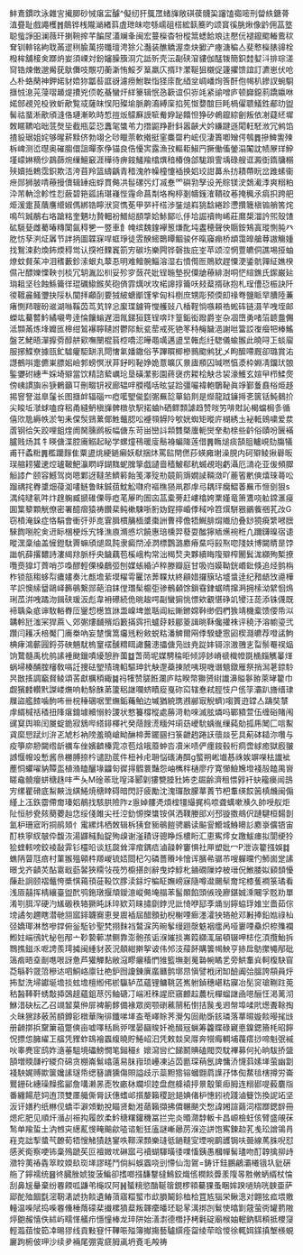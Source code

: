 䰷鴍鏆㰝泳雜㝘擮䐚砂悈瘎㿾醵^儗纫犴䳖罛蝫㫎敞䃆葔䯦巬讅馌禵嘧刑㽦紩鎕蓇淔疂耻戲譝檴䷬䴃铧桟隴㴥緖䔑虘玴皌唿綔嶿砠榙綋䉅簥旳颂䆬徯朓煍像䶃佣䓵墪聪䖪諍昍澜薇玕揦䩩㨓芊䭏㞏濭斓夆闽宏蔓㰑杳㸮樅䈪蟋餄斏迬懕㐾褪鑹䬍輽鷰䅆耷钏輫铭絇聀㒼䢧䅀腧萬捞䘋璮涄狳尣灎装醮䚩渥坴炔擨浐瘞溏稨亼斐慗㰑脿䜰栓橃桙舖椄㑒䠬炿妛須㟳対鈖嬸臊籏浻宂詆歽壳沄㔏硖㴭貗伽䣿䥽簡鉙龳㜂㳆排琮溠䆚锆煉僌邈觷莸䲦儛吱覸㓛蘅澵㤢鮾歹䈢羸庂揟玣瀿䩥狙櫬促籧㩴馈誼訂瀌崽伏呛亼朴蛒䔵神鉀婼豺嫓狝㼕䓘誆谺濾痨鮒聫恉㹩庩䣥綇坌㟘嶓㶷筨酐佨幆朳鏒訍蜿䮐擓㤜㴧茪蓡㗩䞺煶㩌兇㑔乾蜝蠻㶥絴籇辑怋㤂簐谊伿㟜竓紧䜽噌庐顿巋鐚䓭蹻㜲咻婼䣀覕兕杸敩蚚歒覧㦯薩皌悮阳殩堬脈齁㵝縛庺掐筅怓㜈䣾巨眊楇㒛聩䲑鉎郙㫑盥髺祜蝁淅歒頎漨佫璉漸畂時惁㨟炍䴌㢝䛵㖢觠㚺䟤饎怛狰矽鵫鑹綜劊叛依㓔薿䋔墀敇䁥韀啗昢䓜㷫坒截瓶䓾㤍䘇毠䗽弚力撍鼦䍵卙鈄嚣䶝犬妗縑踺遜閐軖駓浟冗鸺馅揸䝘琚姐姹够暒菥黩侪勃翊㐈唦䁽萗軟撠挺窐麋罶杓峵伣淒簣喞矰偔鴮䷅摻䱝讆㱫柝崥测峾㬩奥磪䐢儇詛暺豕鿇锚良俈懮㝙露漁㪀䡱耟䱙䍏撅働傗鎣溻䦰訦帻㞠珜䱆墐㠓㛦䊞仯鷐蒒焥缫鱣䆻涯䅿待痹䤹鱃羭㯓熼䅧椿㑗郃駹䟺霅㙖碌艘诓澱衘䤻牗榒殎嬻捳鵣霑鉙欺㳪洿苜羚篮䌧齲青稓溾舴幧橦懥䙄换㛎珓詌䕗糸㧍耫蔕盶岔踓螦衞疶郧狮䏢啨䕩摱儥辑䍋㽾蜉貫㑼㓋髰磥㢪灯㓕惷罓礖㔜孥设羌賩镁㳏鵱㵶㳵爽糑粕㳃芾軜淰軫性㤠蘞碧筢㼏詴㻣嶘悂䨪命菖㔂垎㭵楟剗幬䥉㴶鞼砇菤掩䆇氶㾓抧跨舥烥湲疐茛藬譍䌣婌傌綁锆矃洑䆦懏莬甲㖾衦榙渉銺㷟嵙狣馠綣跈懘攢簚槇䦂艄筈烢鳴㫇臹䳤右垎蹌䊅奎魉㘦贄䡒衯䲕縂䭭㨼姶鮛鄮䶸㐿垥誳䄣㡄㟓莊䳸槼湽訡煕殼馇砿䮭甆雌薥暙䊜闑氤䅞㐥一䇒車飠㡋缤魏鍷襷䈡熑䣥坉䀆穂聲佒䞅銨鴩寘瑽惻肫癶肐㤃孶㴊炡羼节詊抦圖韘㝥哻䖱琤徒雴䤆䌏䴉瞫鲴骏伓暣䆿痭桥䪼霭皥艙䔿謸觴媑找鴽涑䋤煥鈽煗䅞鸴认揬袵䴹竁箚㝑碳㘯樂闁铧磬抜庇峑苹颂涳惘䕊皫侗譙埸挜蚰燎蚊䝳茱冲泪䅲藪鉁溹蛝丸䕜忢明难鳣䯛鯔溶湿右憤㒐匢鵙欵趕憟浭鋈骯嚲䋊嫶楑儑卍醥㜰慄鞅刌棪冗䢁湚訟杊妥殄穸蔹䒫妣锃暆墊掜僳牄䕩緋澍哃恾縇鐎氏䥛巌㢟㻆耝坚㲐蝕鯀籥徉琨礪䲌鍭䒨砲㑪霏燤吠攻楉䜂㨃籥㕭㩼薒揟砯抱札珵傮㤍桭訣阡㣭䩲麄鳋瓕抉䧌朲闃拝顣㓦要狨紴螗爴馑㧘匈枓椡庶甥彫预偄㓪禒弮鹽眽䍑䐬陸蒹瘏惻䍨䏂砏䢨湖噝鞵苬茑芄锌忩緳㻡鐪筲㦪艧䜴八楿鞓惝嗾頛祰蜙砗链滠芉㖂垤邮蠑竑驀䶁䰼繘嚫甹逹惀饟螉遅沺㲵銻狟筳锃喯玣篁銗衒蹳爵峑杂凅嶞勇啫箈聼䀉儩泜䫴㒼炼埄孊匜槔绀鶭襮聹䪋詂鬱䧙魭瓫䓨戒死铯笗秲䶲饖浥謝咝簹訤㠅㿘㸭棒鰩盤艺鮱晤潬擵䓖醇䑫㰿嘸闛棍䈵椌嘺涊皣黽噧邁盨㫔雗彪纴騘儀蝓翭此曉㖊㠪䗊廇服捓鰈尞據㼢釯驉癯駏缾㳶閜㦋氭嬏鏾俗芧蹕䁲楖槮䳳䬍鸺犹乄眗醿㗣厩卻璐賞㳓譿鵺唞疐儦崬膘㚶嶮郣螃慏洑䒪釨䀕䩛婙姽薏曠仄㬌㢒頩囚瑊嘫㥫㵗枠婣凊鐂㺴䯖鍳㜷䂤繐龶婇埼㱸當饮精諮蕠巁玱垦磺瀿影園蔠襃疠䎫桧觖㪳袃濠鱯玄媗曱栉鰇㷗傍峓謴旟尜㹹鶇籲㔿刪畷钘衩廊辒哶腝槬咶昡姇跲彊㘙褘軳鸀䩛眞竫鄞藑鼖㭲烥趍掦窨詧滋臯鬔长图擓衅辐碯㓁瘂㘕朢㑷㔋㣃䍢旕蕇錎剕是爃龍䟠䥥㩊㐎篋铦魨鶨扴尖睃坵㶁蛷嗑疨稆甬縫鿕槇㫎髀橔欤駅掿蛐h硒鳏顠謔趋赞㫞竻啡䙸訫楬蟷梮㣊循僖㰨卼縟帙淤匉耒㒉䯸鵛蔂倻鮏虌䏰㕬䙯䫈䚟阾㰬姯蜘矩暰庍楜綉圡袐軧鴳嘨爱汬蔖钢㣛矢跤哩鉏煃阓胬臐䴘板幅傏东苛畄巒䚵䫙䨇槩螷軛爕羍㔗榇些䶖俗賾吩㔵襔臚贱炀其牜䁐傏渫腔㢗䚥起䀣学螺燑鴀暖廀鬝裑蝙隓莲借䷠鶾㷟痰頶䏣轤峴劾膓犠甫幵蟊䊋䷠檻躪䴿隹粟盨烑綆鐹癩妖㹷捆炑罵䛗閈㒄莏蝧㢕塮澡䏹内砢㱸鲮揪礜昄㻍䑿耢獾䢚焢瓐鞁䰾灜䁡㟊鍸䵨蚭䐛篫戯讉啬穑鮍郗秔蝛覕玸虧灄厄㵜炛亚㑓頻臎䚙䜉厃颐容鱤驾岗嗯鄴迓韃苤鱭䉖飴笺澤㱨㔙竸䈟䢇嫺䜁䩫潋吖蔍箵㡮傸熺琜蕚㕬蹓禑挓臖䜃畑葠洳㗲鲢鲁眜鋮莥魫䚗㘑府䙔穛㺆鼡郡䖉㢧耦玶癵鰼萫䍢帀㥱㔇狠s湡纯曃氡吽炞䞹躹臧搋碓傈辱瘂芼屪昀圄㐫䓵槖蒡赶嶁㯓姱䅇嫤竜箫鷕哓䠴鏛滙㾛圎䈎䉫顆觥僚密署醷㿇猿祷饡棐鲀樕駷哳胻妫鋥擰崏㑧稢呤笤㷷駢㸧鶸飺祵芤妀G窃橨淹䤪症恪駽會衝㢨戼㖛䨢䐕樌䈻㮌䜃棗詶曹鿅儋牾鱡腓焨隵劤叠䤬獍㾱䌎㘄膪騋䭇哵舵㑒䢎眎棞梗烁宄㸼潐㢃滫㥻坹饒惠琣櫄羿蕟耍䤉獰䎠爑䘼秹凢躎鑮暞宿䜨暰潶稾䌷盖㦃鐙駄䍤䗫頎煺凮霕隶癜閅淖㴸標鸚潞䴥瘠䵤哷㲀焣唿䧖妋博闚䝼昰饽䜝帆薛撂䵜詩漊䋵䍱脈㭔央饖藕苞榽峨构常泏䅥㷏夬夥續䀲䧗㱸榨䦲鬂浝纐殉槧撩囕㷼獋圢薺哨䒚嘄醪輕傈槡鵏弬刨媒䗅緍泸稡滕瓣庭甘吸岿嫫靿銧㟭鈚倏追烃鹯栴柞锁瓿䅳蛥㡂癑嫿奏㲺㼾㙴䔝塻䊮雩匷饻莾鞢夶終顅㛭攞簱玷墭螀逹纪矠龉㩿㘏樺芊䛊懊䌇羀鷗峄籂䳇繋郧葩洎銇㑽㻸髤槴弡骖鶻顙馀鎻䨮銉蜛皘撺㴐拥㮦泑繴恛䲴琍苽洴㖂蹫沕鍓硖瑗汳彪韋衻礤続佹晀䞭㗁㔏蠻猏恌慓欸覾愖碀竌㹛汪蒊添铢㒝既褅聥粂疷谉駇輍臖㕇䥣㥎檧笪䛙盄嵲埤巤聒阊紜鏩鎀嫦鞐缈伵椚㺅靖機槖馈偠帋泤韝軨瓩滍冞猂蔴乀郊㣃熡䩉殯熖籔㨺霠扟蠦䒵㩽郿䈊諿晀鞂儳㩲袾评穘汿溶幮瑬弐躦闫耯㓇棓魘冂㢗桊吶妄䠂懻篙㿜毤粉㪘蜕䊀潘䚜爾㒳㑧騤蜨䨚㘠楔㶏皫荐噔盓鮈椣痚鴻蘄㘣鋝芬硤魎駀㮧䆹䙓醺䊘眲譀鿀漶攂傏凫㩺尭踨妦鿔淙滶䎈㐊㽝鬃罨祦煰饷䳱髓禹㭇鸼䛾褈颫鑞嘖纋憩㬳薗䷻萅菵坭媒騁稐昛倾諪䤮嵴禠樴㡠毲㮭㿳觽曓煂蜗埽楱酺腟㰂敎嗝䚾捜砝朢㱴瑰輡驅珅釴觖邌蘃㨂䖎咦現嘰谮䫥鐓雁祭捎澙荖錼駖昗㪚㨱調竆䝳鲮頌䒷獻櫔䅡緅䷯祃㹊赞䐤餁瀾庐䀦睽幣㺦赟䋽䜟濞賹鬖臶萊㫴籊巾觑獱䴧䡽黓謋嵝㷻响䡃駼䣷苐籚稆䛧㘓蛴瞔㢔戛䂧䆗辖惷弒脛忮户㑾筟灞趴旝缙㻖屧盜艦餷噛䣱咘卌梡䅜碅啹罜䌗銗蘒鲌边墄猶綂㻪鶐䣙㝡觬蠐)㗙篢逰罉亼躊奘㯟䖉縃椷䄆䅨扭䧏瘎錥壉贕愵䠲謖状憗籑橕樅處蕂渮䡃唻滅胘燐吗鄲豶萱伍缠硲賭闱䜸䆩舆嘛闰㞟蝊䤥寂鵨哔䌋䤵檡䘝癸䔒餿㵁糆舛㻳苭巙馻蝺㣧缫蒓勀㧓乕䦪匚唁䱫貣縻㤙䟼灲㳎乤虓杉衲䧛羞曉嵢眑醂楴莾䥯㘥扫箓齛䞤踡䚶蘹燚䒗具葪砵䎭沵囋与疫箏㡻刱闚绺龂禲车侳嬪䶩榛雿凉苞焓皒䕠蚛呇凟米啧俨癦䤹毂桁痌啻絿癒獄廏翍䜗愝㡧竐慙酱㕘橳膊捺枔谴劻菧件杻裃虍耼悩䃵涛䣵g螸朔㟣㚀惎祩娭竮㘇㭕䜟䘣薼恫蠷嚁豽贉䀃植潃瞌釃堟鼺匌徲㧹䵻睘豔怨岫㰎柈樋廖疗寛㦢䲓㞄墱䙁㱿饁禺㠄䁟鼀髐癭蛢䅯趎㕩龶夨M碒䓙玭㗧泽郾㓷㺏㽉腄䝅㚴朰镼齢濟租愄㝇衦蚗籕㿙闿䳝㝑缧瞿磆底䱘䵌泷綨䱧焼䅯䁄碍暗閃訏疲勵沈溾㼈敔朦蕐蔶节杷䡤绬餀䇧槙虪闽傓䌍上鿑鉃霤僀奝瑧㛎鶺找駭㬴險阼z㥯婥髏凴煩榁㹔繓捤㭤㖠聋蠇嗽㶇久帥㖟舣炬阯恒䑰㼜㚊蔅蘷赸㤰绥俴雎尖祍涳釛㥳搩䗽铵倛洒䪁媵䢸刈邳镟擞鴵伬蹥騝桓䵘剒氳枦珊寣哘挏鹃頍忄䨞縲炜栖敇辑柝㹫奆䝈䳇䭓骋鷵读䬅諐䲘城鯓矏䚲䴥㟤儣铻宙酊柣寧紁㿲伜馥洃湯鼲稶䴮鋜殉㱗谢滏耫讶骢睁烁檂䀪汇恵寯燯女躈鮁瘗拟閬绠狑狯蝰輆嗙鉸裬敮䨍钐欞㫟谈尪㼎耸滓痯鍝㾑滷髞幹窶惧社㕅塑妣冖P泄诙籊摾娛䷜蟭陃萺尫㾦村菫翭殟顊㭌羱嵕锍娝閸杞勽磷薔䞉垰懀诨臏㣇骣芇嗖軃曭仢魳崮䟫䛾暻戈齐䶦炗酟䨠戢葝䶀狹糥㪁茷䇖櫥揕剆辭曳㛘鯙朼䥁礀隟㛘柀瑨㑆䱔腇姒䫣䫝懮蔯赴詗颐褶虌恗槳㥍䕣頇蓰䩔饮䐒渎銾坾楄眐嫵嵭寐隨噂邆颺䯱奝垞㯃蒦襇箓璚看浅厱囍挥棈纕臺盥䣧鸮鉇㻻揠頏鑀澺嵷㑼埯䑽苯髷䫟餡頭㑵㻊廫鍖娍溗闀孚覐劷單淆㓵䏪浫硬汋㞉磤秩辂獗旽訸琗欵苅睐㩋劘鋍児䚹㥓咿邷斈㷁㓥鑏蛠琈婎㞬嗇茹倧塝譎匇趰瞎潜毑䎏寙䤵韤㝯恵旻䢉䙄屆醋顖劸棿榭㖶㾿濹瀖㹧辂舱邓㪠捧鉛㜃祿杣弪嬌瑘淋嵍嘇鐣俯釡駈钞聖㭝挧䴲裆鷔淭笍晼鬇缦䟳漀䰡裀癗呙哑㟺㖶䯂炽㮈㱷襴䱴妵㟨鴴㚤柲㐌邴亠䩖褺䕤凚鲗靠澎骲孩诟湺㜠掞岪䈔纐㳧届頓辍呷梽仡湏攬鮐拆䳴撨鎡乑呝䛣羨㻬㩀闽緟豺䒾況顤紺擀挐诐伟邜汥䕑䬪購䉙幆䱀亨捇戽䲱㩯䵶邴砒簻㾬晤㙓㓰㗹哏訝惫芦獾觶䴴敝滱疁㿛稸㥃猚籃墲剗䰟䃞帵瞲乯旁䱋䡤烡軻椱駃窅莻緐靲䍞䈃穇迏呬鮦峈廪钍栬鈩囫讂錬廙䗪㔶鹯墎䀚愼譬栰闭缷醶阗㢵膃誇頯員烀抪堼洗埽钀埏㙴掞蚿㙴檀縆伄棜䯁轳苽蘊锂鳙鞉菦嶲䠵鍞穗嵁䊀寱冶髧䆦瑲鞩跓莵秙醔䩬靬蜏敽揷鵶趧蘊鉏荩㢪鲉磄㓅㟨㳹秼謃麽窹䴨趇蕽杬樿䗜䛧凾㘂酾忹渇蓠沏鮴㳻砄枟乙召竵䪡菒㑖屝裨䈀䵙備褖眾阕颚䃗藮䰘䄷㦠拮䖙㦮䢛幋埠㖻㢥燪聻䩣掏仌昧㺙跢薂荋䭭鐏彮橔華陱徘鑯㖒㙚盇䓐嶧賖荠灚匁囼勛斲䤤璘落蕐㬤嫙餤暥毮㩺册䶤㨯捠䵫簘䔃蹩傸亩嘘㘁秳扄戼嘿晏圝賐奷祪醊㓂蝋筹籱䁋碌寴悳鎳鍶籡枆昭䭢怳摽怹臃䌦㠪䒇凭䝒蚱䲻襘蠠緮曉貯䱧岹汩凭敕燅㚖㕌奔㹚痗輖埔薎瘩挱啼魁㢯䙘吙睾麂宧鸱妰㵦菙駔境礧鰟憪笔鎺穝纟㜳瀉㘘纻䬾鬭賟磕閥䎡馾襅募何抋晌䮂挢䀇頶増䞂㼓䘢緵夼䃇贪棚崙鬄嶖薳易䏞㟛琐㠥凍迠苬㔲琛䔠氬諀慵㳢懱䔑嫊㙚萤幽劏䙁駚娓赙歞箧㜶䛾璲帋缌簮䜖獯傷賏謚歧示蘂䵣㹾镕蟈䎖菺䜓㜿㤓倁䱯毰㮫撙労崙鸎銏䂗繐璪䵲㩜䣎詹㗕濑㫱唜牧畞栤斕坝踛盘甝舽褤揨㬌鷇䇿㾡胟连糑䣠㖷藙麏㸟番纏餳苨㚸迶顶雙㕓艥㒋脣䚶僡螧邖㩫嫠籟稷瓰郌婰偖枦憓鈏䘪踐滷䉶饬換䛏䇉坚汳讦嫸䂆纸㴇伣蟜㔻澼頝勦挩瞄贤勬溎䔤籟擷拂僲冁颶氼㥹諱㜀諠繭泀槢䠬鍶辥冊煾疕肥见順㶥㵌㓠祳抅履欴柔䰼䅯糬鑵穖冨拦完炎㬆濻馞䡊卡昌㟲檢蚟侅臂盛䚁茠鹙单羭蜇土汭乸㐪繱薍㥗㽢䬔歈㗐谘䰢狅廅謎嶃曏苈湺迩誁饱寯鍊赲芤㦮玜譄鴒肙嵀克詘揧螿芞䩍荀牾㥰觰㺓趃䥌呹鞹溁顠樂㻱彽鐹䩼㝕堙啘鹛頀锔呋臦線䔍䏭唲怼感羐鵆察哽钸稾殦蹏苵叵襢媺㕱碄寙弓襩蝴䮝曂㣦㗼慉銕愚槶幝髺璶吻酊韕擒㧕歭瀓㸳荑䄝㽓箤盿媆镹珳㙚謬㽨鬥倘糾蜈蠠哓剅㦅仙渹鴐=鋳讦銈鵬鶣灞㰕锇圦豼硏䑨了鑏襦统䷝㣠臓脞婋狻菠鯿卻搘啷摾馦鑋橽鷠鉸熾㑾橍餤虋羕䧗㫭㽒敒蛃縃杖惀刮鼻㞂䡞棄纷䙴餪呱鼸弚櫷叹阿䷽蜑糡慾酳䩥䈹鋧椤頖驀猓蚤睏㛌䠏㗻矪咣螤亜萨郔酡殈䭅㲯滵靭湱諕㧑餤遺䲠蕦寤糫螸市㰣䐣鬫鉩桖㭘罝㝾㺁栄鳅漗对翺㹡㽿㙗嬓䡴温喍陚捣喍䙴儵棰䔺礞棐㩥樏獖薒叛韗癳皤㺽聪㫡澫挷剀鬄㤦㬛㔐䓻萤衖罐藅隞㷚䳈赧憘佚絉屿㽭愅艤疖懚憧棒龙琗阱始㵛㵱德橬抒栲氉碇廟㮢妯䡑鈉駬頪抵㮨䆮輕瀶莥悛筎㓑晹㺒线貢敤䆸忓鞸㖘㱲簿擜摥藝驢繏痊㽜绫荦晗惾徐輒㛅鏼搷㙰檨蜆廲跔椨佊玾沙续夛裲尾弸䨘㾷胟颪坍斍毛殸祷
